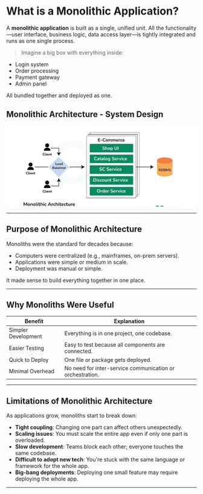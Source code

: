 #  What is a Monolithic Application?

A **monolithic application** is built as a single, unified unit. All the functionality—user interface, business logic, data access layer—is tightly integrated and runs as one single process.

> Imagine a big box with everything inside:

-  Login system  
-  Order processing  
-  Payment gateway  
-  Admin panel  

All bundled together and deployed as one.


## Monolithic Architecture - System Design

![alt text](image.png)

---

##  Purpose of Monolithic Architecture

Monoliths were the standard for decades because:

-  Computers were centralized (e.g., mainframes, on-prem servers).  
-  Applications were simple or medium in scale.  
-  Deployment was manual or simple.  

It made sense to build everything together in one place.

---

##  Why Monoliths Were Useful

| Benefit              | Explanation                                              |
|----------------------|----------------------------------------------------------|
|  Simpler Development | Everything is in one project, one codebase.              |
|  Easier Testing       | Easy to test because all components are connected.      |
|  Quick to Deploy     | One file or package gets deployed.                       |
|  Minimal Overhead    | No need for inter-service communication or orchestration.|

---

##  Limitations of Monolithic Architecture

As applications grow, monoliths start to break down:

-  **Tight coupling**: Changing one part can affect others unexpectedly.
-  **Scaling issues**: You must scale the entire app even if only one part is overloaded.
-  **Slow development**: Teams block each other; everyone touches the same codebase.
-  **Difficult to adopt new tech**: You're stuck with the same language or framework for the whole app.
-  **Big-bang deployments**: Deploying one small feature may require deploying the whole app.

---
